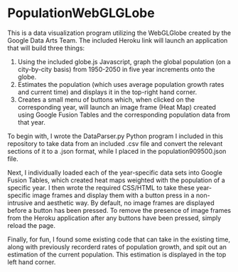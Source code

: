 # PopulationWebGLGLobe

This is a data visualization program utilizing the WebGLGlobe created by the Google Data Arts Team.
The included Heroku link will launch an application that will build three things: 

1. Using the included globe.js Javascript, graph the global population (on a city-by-city basis) from 1950-2050 in five year increments onto the globe.
2. Estimates the population (which uses average population growth rates and current time) and displays it in the top-right hand corner.
3. Creates a small menu of buttons which, when clicked on the corresponding year, will launch an image frame (Heat Map) created using Google Fusion Tables and the corresponding population data from that year. 

To begin with, I wrote the DataParser.py Python program I included in this repository to take data from an included .csv file and convert the relevant sections of it to a .json format, while I placed in the population909500.json file. 

Next, I individually loaded each of the year-specific data sets into Google Fusion Tables, which created heat maps weighted with the population of a specific year. I then wrote the required CSS/HTML to take these year-specific image frames and display them with a button press in a non-intrusive and aesthetic way. By default, no image frames are displayed before a button has been pressed. To remove the presence of image frames from the Heroku application after any buttons have been pressed, simply reload the page. 

Finally, for fun, I found some existing code that can take in the existing time, along with previously recorderd rates of population growth, and spit out an estimation of the current population. This estimation is displayed in the top left hand corner. 
